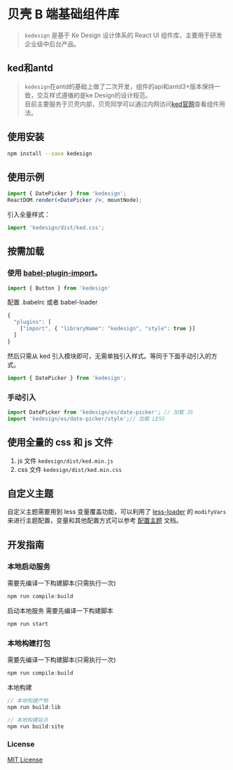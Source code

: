 # 贝壳 B 端基础组件库

> `kedesign` 是基于 Ke Design 设计体系的 React UI 组件库，主要用于研发企业级中后台产品。<br/>


## ked和antd
>  `kedesign`在antd的基础上做了二次开发，组件的api和antd3+版本保持一致，交互样式遵循的是ke Design的设计规范。<br/>
>   目前主要服务于贝壳内部，贝壳同学可以通过内网访问[ked官网](https://gem.ke.com/site/ked/v/index/)查看组件用法。<br/>

## 使用安装

```sh
npm install --save kedesign
```

## 使用示例

```jsx
import { DatePicker } from 'kedesign';
ReactDOM.render(<DatePicker />, mountNode);
```

引入全量样式：

```jsx
import 'kedesign/dist/ked.css';
```
## 按需加载

### 使用 [babel-plugin-import](https://github.com/ant-design/babel-plugin-import)。

```javascript
import { Button } from 'kedesign'
```

配置 .babelrc 或者 babel-loader

```js
{
  "plugins": [
    ["import", { "libraryName": "kedesign", "style": true }]
  ]
}
```

然后只需从 ked 引入模块即可，无需单独引入样式。等同于下面手动引入的方式。

```jsx
import { DatePicker } from 'kedesign';
```

### 手动引入

  ```jsx
  import DatePicker from 'kedesign/es/date-picker'; // 加载 JS
  import 'kedesign/es/date-picker/style';// 加载 LESS
  ```

## 使用全量的 css 和 js 文件

1. js 文件 `kedesign/dist/ked.min.js`
2. css 文件 `kedesign/dist/ked.min.css`


## 自定义主题

自定义主题需要用到 less 变量覆盖功能，可以利用了 [less-loader](https://github.com/webpack/less-loader#less-options) 的 `modifyVars` 来进行主题配置，变量和其他配置方式可以参考 [配置主题](/docs/react/customize-theme) 文档。

## 开发指南

### 本地启动服务

需要先编译一下构建脚本(只需执行一次)
```js
npm run compile:build
```

启动本地服务
需要先编译一下构建脚本
```js
npm run start
```

### 本地构建打包

需要先编译一下构建脚本(只需执行一次)
```js
npm run compile:build
```

本地构建
```js
// 本地构建产物
npm run build:lib

// 本地构建站点
npm run build:site
```


### License

[MIT License](./LICENSE)
